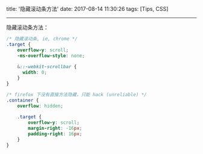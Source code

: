 title: '隐藏滚动条方法'
date: 2017-08-14 11:30:26
tags: [Tips, CSS]

---

隐藏滚动条方法：

```css
/* 隐藏滚动条, ie, chrome */
.target {
    overflow-y: scroll;
    -ms-overflow-style: none;
    
    &::-webkit-scrollbar {
      width: 0;
    }
}

/* firefox 下没有直接方法隐藏，只能 hack (unreliable) */
.container {
    overflow: hidden;
    
    .target {
        overflow-y: scroll;
        margin-right: -16px;
        padding-right: 16px;
    }
}

```
